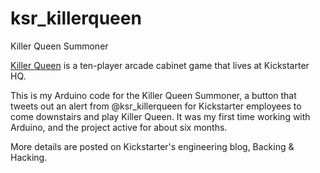 ksr_killerqueen
===============

Killer Queen Summoner

[Killer Queen](http://killerqueenarcade.com) is a ten-player arcade cabinet game that lives at Kickstarter HQ. 

This is my Arduino code for the Killer Queen Summoner, a button that tweets out an alert from @ksr_killerqueen for Kickstarter employees to come downstairs and play Killer Queen. It was my first time working with Arduino, and the project active for about six months.

More details are posted on Kickstarter's engineering blog, Backing & Hacking. 
